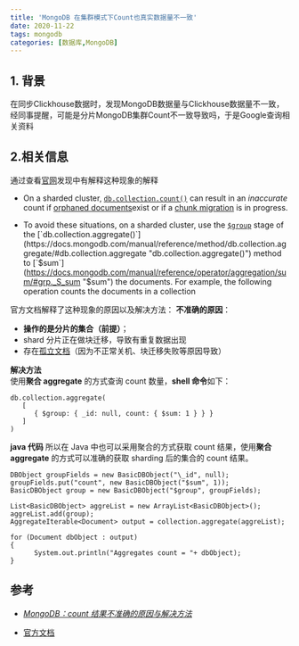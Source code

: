```yaml
---
title: 'MongoDB 在集群模式下Count也真实数据量不一致'
date: 2020-11-22
tags: mongodb
categories: [数据库,MongoDB]
---
```




## 1. 背景

在同步Clickhouse数据时，发现MongoDB数据量与Clickhouse数据量不一致，经同事提醒，可能是分片MongoDB集群Count不一致导致吗，于是Google查询相关资料

## 2.相关信息

通过查看[官网](https://docs.mongodb.com/manual/reference/method/db.collection.count/)发现中有解释这种现象的解释

*   On a sharded cluster, [`db.collection.count()`](https://docs.mongodb.com/manual/reference/method/db.collection.count/#db.collection.count "db.collection.count()") can result in an _inaccurate_ count if [orphaned documents](https://docs.mongodb.com/manual/reference/glossary/#term-orphaned-document)exist or if a [chunk migration](https://docs.mongodb.com/manual/core/sharding-balancer-administration/) is in progress.
    
*   To avoid these situations, on a sharded cluster, use the [`$group`](https://docs.mongodb.com/manual/reference/operator/aggregation/group/#pipe._S_group "$group") stage of the [`db.collection.aggregate()`](https://docs.mongodb.com/manual/reference/method/db.collection.aggregate/#db.collection.aggregate "db.collection.aggregate()") method to [`$sum`](https://docs.mongodb.com/manual/reference/operator/aggregation/sum/#grp._S_sum "$sum") the documents. For example, the following operation counts the documents in a collection


官方文档解释了这种现象的原因以及解决方法：
**不准确的原因**：

*   **操作的是分片的集合（前提）**；
*   shard 分片正在做块迁移，导致有重复数据出现
*   存在[孤立文档](https://docs.mongodb.com/manual/reference/glossary/#term-orphaned-document)（因为不正常关机、块迁移失败等原因导致）

**解决方法**  
使用**聚合 aggregate** 的方式查询 count 数量，**shell 命令**如下：  

```
db.collection.aggregate(
   [
      { $group: { _id: null, count: { $sum: 1 } } }
   ]
)
```

**java 代码** 
所以在 Java 中也可以采用聚合的方式获取 count 结果，使用**聚合 aggregate** 的方式可以准确的获取 sharding 后的集合的 count 结果。  

```
DBObject groupFields = new BasicDBObject("\_id", null);
groupFields.put("count", new BasicDBObject("$sum", 1));
BasicDBObject group = new BasicDBObject("$group", groupFields);

List<BasicDBObject> aggreList = new ArrayList<BasicDBObject>();
aggreList.add(group);
AggregateIterable<Document> output = collection.aggregate(aggreList);

for (Document dbObject : output)
{
      System.out.println("Aggregates count = "+ dbObject);
}
```

## 参考

- *[MongoDB：count 结果不准确的原因与解决方法](http://he-zhao.cn/2018/03/08/Mongodb-Count/)*

- [官方文档](https://docs.mongodb.com/manual/reference/method/db.collection.count/)